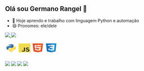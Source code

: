 ## Olá sou Germano Rangel 👋

- 🔭 Hoje aprendo e trabalho com linguagem Python e automação
- 😄 Pronomes: ele/dele
<div>
  <a href="https://github.com/Germano-Rangel-Dev">
  <img heigth="180em" src="https://github-readme-stats.vercel.app/api?username=Germano-Rangel-Dev&show_icons=true&theme=dracula&include_all_commits=true&count_private=true"/>
  <img height="180em" src="https://github-readme-stats.vercel.app/api/top-langs/?username=Germano-Rangel-Dev&layout=compact&langs_count=16&theme=dracula"/>  
</div>
    
<div style="display: inline-block"><br>
    <img align="center" alt="Germano-Python" height="30" width="40" src="https://raw.githubusercontent.com/devicons/devicon/master/icons/python/python-original.svg">
    <img align="center" alt="Germano-Js" height="30" width="40" src="https://raw.githubusercontent.com/devicons/devicon/master/icons/javascript/javascript-original.svg">
    <img align="center" alt="Germano-HTML" height="30" width="40" src="https://raw.githubusercontent.com/devicons/devicon/master/icons/html5/html5-original.svg">
    <img align="center" alt="Germano-CSS" height="30" width="40" src="https://raw.githubusercontent.com/devicons/devicon/master/icons/css3/css3-original.svg">
</div>

##

<div>
  <a href="https://www.linkedin.com/in/germano-rangel" target="_blank"><img src="https://img.shields.io/badge/LinkedIn-0077B5?style=for-the-badge&logo=linkedin&logoColor=white" target="_blank"></a>
  <a href="https://api.whatsapp.com/send?phone=(+5521970185455)" target="_blank"><img src="https://img.shields.io/badge/WhatsApp-25D366?style=for-the-badge&logo=whatsapp&logoColor=white" target="_blank"></a>
  <a href="https://www.instagram.com/germanorangel.dev?igsh=M2gwMjBkMXZvOWJv" target="_blank"><img src="https://img.shields.io/badge/Instagram-E4405F?style=for-the-badge&logo=instagram&logoColor=white" target="_blank"></a>
  <a href="mailto:rantro.dev@outlook.com.br" target="_blank"/><img src="https://img.shields.io/badge/Microsoft_Outlook-0078D4?style=for-the-badge&logo=microsoft-outlook&logoColor=white" target"_blank"></a>  
</div>

